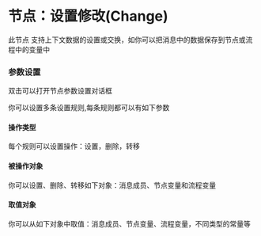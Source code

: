 节点：设置修改(Change)
==

此节点 支持上下文数据的设置或交换，如你可以把消息中的数据保存到节点或流程中的变量中

### 参数设置

双击可以打开节点参数设置对话框

你可以设置多条设置规则,每条规则都可以有如下参数

#### 操作类型

每个规则可以设置操作：设置，删除，转移

#### 被操作对象

你可以设置、删除、转移如下对象：消息成员、节点变量和流程变量

#### 取值对象

你可以从如下对象中取值：消息成员、节点变量、流程变量，不同类型的常量等


